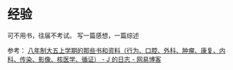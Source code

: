 # 经验

可不用书，往届不考试。
写一篇感想，一篇综述

参考：
[八年制大五上学期的那些书和资料（行为、口腔、外科、肿瘤、康复、内科、传染、影像、核医学、循证） - J 的日志 - 网易博客](http://blog.163.com/chenchujie17@126/blog/static/962160962013020114453737/)
